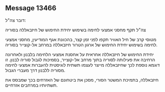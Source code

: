 ## Message 13466

דובר צה"ל:

צה"ל תקף מחסני אמצעי לחימה בשימוש יחידת החימוש של חיזבאללה בסוריה

מטוסי קרב של חיל האוויר תקפו לפני זמן קצר, בהכוונת אגף המודיעין, מחסני אמצעי לחימה בשימוש יחידת החימוש של ארגון הטרור חיזבאללה במרחב אל-קוצייר בסוריה.

יחידת החימוש של חיזבאללה אחראית על אחסנת אמצעי הלחימה בלבנון ולאחרונה הרחיבה את פעילותה לסוריה בתוך מרחב אל-קוצייר, בסמיכות לגבול סוריה לבנון.
זו דוגמא נוספת לכך שחיזבאללה מייצר לעצמו תשתית לוגיסטית להעברות אמצעי לחימה מסוריה ללבנון דרך מעברי הגבול.

חיזבאללה, בתמיכת המשטר הסורי, מסכן את ביטחונם של האזרחים בכך שמבסס את תשתיותיו במרחבים אזרחיים.

